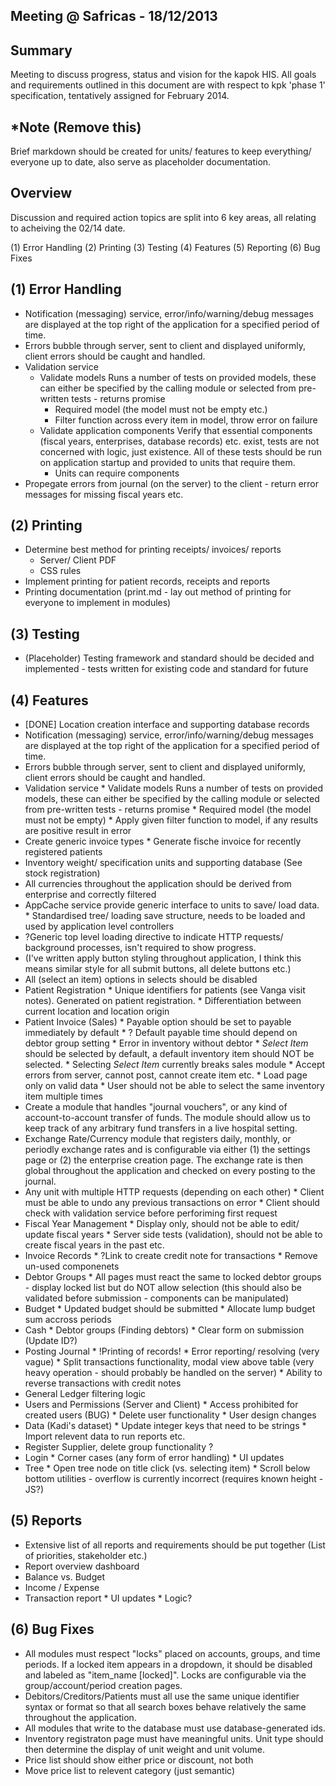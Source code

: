 Meeting @ Safricas - 18/12/2013
-------------------------------

Summary 
-------
Meeting to discuss progress, status and vision for the kapok HIS. All goals and requirements
outlined in this document are with respect to kpk 'phase 1' specification, tentatively assigned
for February 2014.

*Note (Remove this)
-----
Brief markdown should be created for units/ features to keep everything/ everyone up to date, also serve as placeholder documentation.

Overview
-------- 
Discussion and required action topics are split into 6 key areas, all relating to acheiving 
the 02/14 date.

(1) Error Handling
(2) Printing
(3) Testing
(4) Features
(5) Reporting
(6) Bug Fixes

(1) Error Handling 
------------------
* Notification (messaging) service, error/info/warning/debug messages are displayed at the top right of the application for a specified period of time.
* Errors bubble through server, sent to client and displayed uniformly, client errors should be caught and handled.
* Validation service
    * Validate models
      Runs a number of tests on provided models, these can either be specified by the calling module or selected from pre-written tests - returns promise 
      * Required model (the model must not be empty etc.)
      * Filter function across every item in model, throw error on failure
    * Validate application components
      Verify that essential components (fiscal years, enterprises, database records) etc. exist, tests are not concerned with logic, just existence. All of these tests should be run on application startup and provided to units that require them.
      * Units can require components
* Propegate errors from journal (on the server) to the client - return error messages for missing fiscal years etc.

(2) Printing 
------------
* Determine best method for printing receipts/ invoices/ reports
  * Server/ Client PDF
  * CSS rules
* Implement printing for patient records, receipts and reports
* Printing documentation (print.md - lay out method of printing for everyone to implement in modules)

(3) Testing 
-----------
* (Placeholder) Testing framework and standard should be decided and implemented - tests written for existing code and standard for future

(4) Features
------------
* [DONE] Location creation interface and supporting database records
* Notification (messaging) service, error/info/warning/debug messages are displayed at the top right of the application for a specified period of time.
* Errors bubble through server, sent to client and displayed uniformly, client errors should 
   be caught and handled.
* Validation service
      * Validate models
         Runs a number of tests on provided models, these can either be specified by the calling module or selected from pre-written tests - returns promise 
          * Required model (the model must not be empty) 
          * Apply given filter function to model, if any results are positive result in error
* Create generic invoice types
      * Generate fische invoice for recently registered patients
* Inventory weight/ specification units and supporting database (See stock registration)
* All currencies throughout the application should be derived from enterprise and correctly filtered
* AppCache service provide generic interface to units to save/ load data. 
      * Standardised tree/ loading save structure, needs to be loaded and used by application level controllers
* ?Generic top level loading directive to indicate HTTP requests/ background processes, isn't required to show progress.
* (I've written apply button styling throughout application, I think this means similar style for all submit buttons, all delete buttons etc.)
* All (select an item) options in selects should be disabled 
* Patient Registration 
      * Unique identifiers for patients (see Vanga visit notes). Generated on patient registration.
      * Differentiation between current location and location origin
* Patient Invoice (Sales)
        * Payable option should be set to payable immediately by default
          * ? Default payable time should depend on debtor group setting
        * Error in inventory without debtor 
        * *Select Item* should be selected by default, a default inventory item should NOT be selected. 
        * Selecting *Select Item* currently breaks sales module
        * Accept errors from server, cannot post, cannot create item etc.
        * Load page only on valid data
        * User should not be able to select the same inventory item multiple times
* Create a module that handles "journal vouchers", or any kind of account-to-account transfer 
   of funds.  The module should allow us to keep track of any arbitrary fund transfers in a 
   live hospital setting.
* Exchange Rate/Currency module that registers daily, monthly, or periodly exchange rates and
   is configurable via either (1) the settings page or (2) the enterprise creation page.  The
   exchange rate is then global throughout the application and checked on every posting to the
   journal.
* Any unit with multiple HTTP requests (depending on each other)
      * Client must be able to undo any previous transactions on error 
      * Client should check with validation service before perforiming first request
* Fiscal Year Management 
      * Display only, should not be able to edit/ update fiscal years
      * Server side tests (validation), should not be able to create fiscal years in the past etc. 
* Invoice Records 
      * ?Link to create credit note for transactions
      * Remove un-used componenets 
* Debtor Groups 
      * All pages must react the same to locked debtor groups - display locked list but do NOT allow selection (this should also be validated before submission - components can be manipulated)
* Budget 
      * Updated budget should be submitted 
      * Allocate lump budget sum accross periods 
* Cash
      * Debtor groups (Finding debtors)
      * Clear form on submission (Update ID?)
* Posting Journal 
      * !Printing of records!
      * Error reporting/ resolving (very vague)
      * Split transactions functionality, modal view above table (very heavy operation - should probably be handled on the server)
      * Ability to reverse transactions with credit notes
* General Ledger filtering logic
* Users and Permissions (Server and Client)
      * Access prohibited for created users (BUG)
      * Delete user functionality
      * User design changes
* Data (Kadi's dataset)
      * Update integer keys that need to be strings 
      * Import relevent data to run reports etc. 
* Register Supplier, delete group functionality ?
* Login 
      * Corner cases (any form of error handling)
      * UI updates
* Tree
      * Open tree node on title click (vs. selecting item)
      * Scroll below bottom utilities - overflow is currently incorrect (requires known height - JS?)

(5) Reports 
-----------
* Extensive list of all reports and requirements should be put together (List of priorities, stakeholder etc.)
* Report overview dashboard
* Balance vs. Budget 
* Income / Expense 
* Transaction report 
      * UI updates 
      * Logic?

(6) Bug Fixes
-------------
* All modules must respect "locks" placed on accounts, groups, and time periods.  If a locked item appears in a dropdown, it should be disabled and labeled as "item_name [locked]". Locks are configurable via the group/account/period creation pages.
* Debitors/Creditors/Patients must all use the same unique identifier syntax or format so that all search boxes behave relatively the same throughout the application.
* All modules that write to the database must use database-generated ids.  
* Inventory registraton page must have meaningful units.  Unit type should then determine the display of unit weight and unit volume.
* Price list should show either price or discount, not both
* Move price list to relevent category (just semantic)

